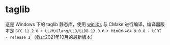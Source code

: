 # taglib

这是 Windows 下的 taglib 静态库，使用 [winlibs](https://winlibs.com/) 与 CMake 进行编译，编译器版本是 `GCC 11.2.0 + LLVM/Clang/LLD/LLDB 13.0.0 + MinGW-w64 9.0.0 - UCRT - release 2` （截止2021年10月的最新版本）
